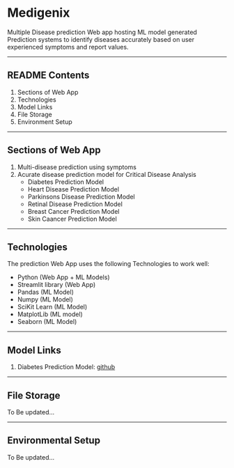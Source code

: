 # Medigenix

Multiple Disease prediction Web app hosting ML model generated Prediction systems to identify diseases accurately based on user experienced symptoms and report values. 

---

## README Contents

1) Sections of Web App
2) Technologies
3) Model Links
4) File Storage
5) Environment Setup

---

## Sections of Web App

1) Multi-disease prediction using symptoms
2) Acurate disease prediction model for Critical Disease Analysis
   * Diabetes Prediction Model
   * Heart Disease Prediction Model
   * Parkinsons Disease Prediction Model
   * Retinal Disease Prediction Model
   * Breast Cancer Prediction Model
   * Skin Caancer Prediction Model

---

## Technologies 

The prediction Web App uses the following Technologies to work well:
* Python (Web App + ML Models)
* Streamlit library (Web App)
* Pandas (ML Model)
* Numpy (ML Model)
* SciKit Learn (ML Model)
* MatplotLib (ML model)
* Seaborn (ML Model)

---

## Model Links
1. Diabetes Prediction Model: [github](https://github.com/Shreyas-SAS/Diabetes-prediction-model)

---
## File Storage
To Be updated...

---
## Environmental Setup
To Be updated...
